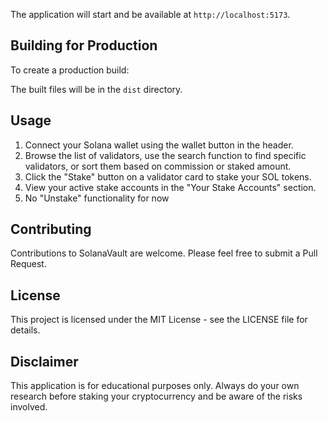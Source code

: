The application will start and be available at `http://localhost:5173`.

## Building for Production

To create a production build:

The built files will be in the `dist` directory.

## Usage

1. Connect your Solana wallet using the wallet button in the header.
2. Browse the list of validators, use the search function to find specific validators, or sort them based on commission or staked amount.
3. Click the "Stake" button on a validator card to stake your SOL tokens.
4. View your active stake accounts in the "Your Stake Accounts" section.
5. No "Unstake" functionality for now

## Contributing

Contributions to SolanaVault are welcome. Please feel free to submit a Pull Request.

## License

This project is licensed under the MIT License - see the LICENSE file for details.

## Disclaimer

This application is for educational purposes only. Always do your own research before staking your cryptocurrency and be aware of the risks involved.
